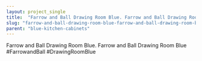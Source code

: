 ```yaml
---
layout: project_single
title:  "Farrow and Ball Drawing Room Blue. Farrow and Ball Drawing Room Blue #FarrowandBall #DrawingRoomBlue"
slug: "farrow-and-ball-drawing-room-blue-farrow-and-ball-drawing-room-blue-farrowandball-drawingroomblue"
parent: "blue-kitchen-cabinets"
---
```

Farrow and Ball Drawing Room Blue. Farrow and Ball Drawing Room Blue #FarrowandBall #DrawingRoomBlue